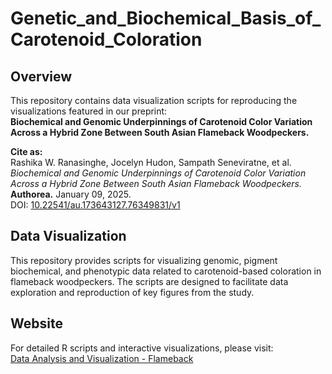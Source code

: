 # Genetic_and_Biochemical_Basis_of_Carotenoid_Coloration

## Overview  
This repository contains data visualization scripts for reproducing the visualizations featured in our preprint:  
**Biochemical and Genomic Underpinnings of Carotenoid Color Variation Across a Hybrid Zone Between South Asian Flameback Woodpeckers.**  

**Cite as:**  
Rashika W. Ranasinghe, Jocelyn Hudon, Sampath Seneviratne, et al.  
*Biochemical and Genomic Underpinnings of Carotenoid Color Variation Across a Hybrid Zone Between South Asian Flameback Woodpeckers.*  
**Authorea.** January 09, 2025.  
DOI: [10.22541/au.173643127.76349831/v1](https://www.authorea.com/users/820629/articles/1258261-biochemical-and-genomic-underpinnings-of-carotenoid-color-variation-across-a-hybrid-zone-between-south-asian-flameback-woodpeckers)  

## Data Visualization  
This repository provides scripts for visualizing genomic, pigment biochemical, and phenotypic data related to carotenoid-based coloration in flameback woodpeckers. The scripts are designed to facilitate data exploration and reproduction of key figures from the study.  

## Website  
For detailed R scripts and interactive visualizations, please visit:  
[Data Analysis and Visualization - Flameback](https://rashikaranasinghe.github.io/Data_analysis_and_visualization_Flameback_pigments/)  

